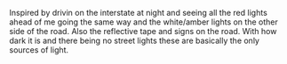 Inspired by drivin on the interstate at night and seeing all the red lights ahead of me going the same way and the white/amber lights on the other side of the road. Also the reflective tape and signs on the road.
With how dark it is and there being no street lights these are basically the only sources of light.